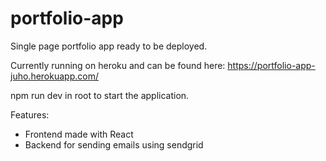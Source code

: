 # portfolio-app

Single page portfolio app ready to be deployed.

Currently running on heroku and can be found here: https://portfolio-app-juho.herokuapp.com/

npm run dev in root to start the application.

Features:
- Frontend made with React
- Backend for sending emails using sendgrid
